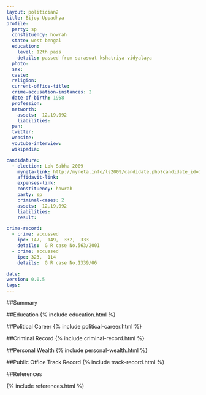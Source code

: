 ```yaml
---
layout: politician2
title: Bijoy Uppadhya
profile: 
  party: sp
  constituency: howrah
  state: west bengal
  education: 
    level: 12th pass
    details: passed from saraswat kshatriya vidyalaya
  photo: 
  sex: 
  caste: 
  religion: 
  current-office-title: 
  crime-accusation-instances: 2
  date-of-birth: 1958
  profession: 
  networth: 
    assets:  12,19,092
    liabilities: 
  pan: 
  twitter: 
  website: 
  youtube-interview: 
  wikipedia: 

candidature: 
  - election: Lok Sabha 2009
    myneta-link: http://myneta.info/ls2009/candidate.php?candidate_id=7356
    affidavit-link: 
    expenses-link: 
    constituency: howrah 
    party: sp
    criminal-cases: 2
    assets:  12,19,092
    liabilities: 
    result:  

crime-record: 
  - crime: accussed
    ipc: 147,  149,  332,  333
    details:  G R case No.563/2001  
  - crime: accussed
    ipc: 323,  114
    details:  G R case No.1339/06  

date: 
version: 0.0.5
tags: 
---
```

##Summary


##Education
{% include education.html %}


##Political Career
{% include political-career.html %}


##Criminal Record
{% include criminal-record.html %}


##Personal Wealth
{% include personal-wealth.html %}


##Public Office Track Record
{% include track-record.html %}


##References


{% include references.html %}